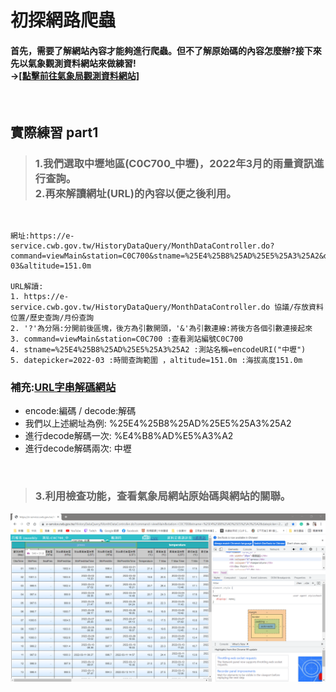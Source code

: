 # 初探網路爬蟲
#### 首先，需要了解網站內容才能夠進行爬蟲。但不了解原始碼的內容怎麼辦?接下來先以氣象觀測資料網站來做練習! <br> ->[[點擊前往氣象局觀測資料網站]](https://e-service.cwb.gov.tw/HistoryDataQuery/index.jsp)

<p><br></p>

 ## 實際練習 part1
> ### 1.我們選取中壢地區(C0C700_中壢)，2022年3月的雨量資訊進行查詢。<br>2.再來解讀網址(URL)的內容以便之後利用。

<p><br></p>

``` 
網址:https://e-service.cwb.gov.tw/HistoryDataQuery/MonthDataController.do?command=viewMain&station=C0C700&stname=%25E4%25B8%25AD%25E5%25A3%25A2&datepicker=2022-03&altitude=151.0m 

URL解讀:
1. https://e-service.cwb.gov.tw/HistoryDataQuery/MonthDataController.do 協議/存放資料位置/歷史查詢/月份查詢
2. '?'為分隔:分開前後區塊，後方為引數開頭，'&'為引數連線:將後方各個引數連接起來
3. command=viewMain&station=C0C700 :查看測站編號C0C700
4. stname=%25E4%25B8%25AD%25E5%25A3%25A2 :測站名稱=encodeURI("中壢")
5. datepicker=2022-03 :時間查詢範圍 ，altitude=151.0m :海拔高度151.0m
```
### 補充:[URL字串解碼網站](https://youtils.cc/urldecoder/zh-Hants)
+ encode:編碼 / decode:解碼 
+ 我們以上述網址為例: %25E4%25B8%25AD%25E5%25A3%25A2 
+ 進行decode解碼一次: %E4%B8%AD%E5%A3%A2
+ 進行decode解碼兩次: 中壢

<p><br></p>

> ### 3.利用檢查功能，查看氣象局網站原始碼與網站的關聯。
<p align="center"><img src="https://raw.githubusercontent.com/luoyan109/web-crawler/main/image/%E6%AA%A2%E6%9F%A5.PNG" width=750px></p>

